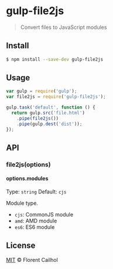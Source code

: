 # gulp-file2js

> Convert files to JavaScript modules

## Install

```sh
$ npm install --save-dev gulp-file2js
```

## Usage

```js
var gulp = require('gulp');
var file2js = require('gulp-file2js');

gulp.task('default', function () {
  return gulp.src('file.html')
    .pipe(file2js())
    .pipe(gulp.dest('dist'));
});
```

## API

### file2js(options)

#### options.modules

Type: `string`
Default: `cjs`

Module type.

* `cjs`: CommonJS module
* `amd`: AMD module
* `es6`: ES6 module

## License

[MIT](LICENSE) © Florent Cailhol
